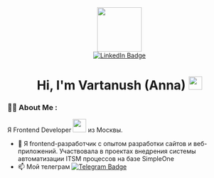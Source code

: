 
<div id="header" align="center">
  <img src="https://media.giphy.com/media/XwBzLXzYq7ljHBXkHk/giphy.gif" width="100"/>
</div>

<div id="badges" align="center">
  <a href="https://www.linkedin.com/in/vartanush-sogbatyan/">
    <img src="https://img.shields.io/badge/LinkedIn-blue?style=for-the-badge&logo=linkedin&logoColor=white" alt="LinkedIn Badge"/>
  </a>
  <div>
  <img src="https://komarev.com/ghpvc/?username=AnnaSog&style=flat-square&color=blue" alt=""/>
  </div>
<h1>
  Hi, I'm Vartanush (Anna)
  <img src="https://media.giphy.com/media/hvRJCLFzcasrR4ia7z/giphy.gif" width="30px"/>
</h1>
</div>

### :woman_technologist: About Me :
Я Frontend Developer <img src="https://media.giphy.com/media/WUlplcMpOCEmTGBtBW/giphy.gif" width="30"> из Москвы.
- :telescope: Я frontend-разработчик с опытом разработки сайтов и веб-приложений. Участвовала в проектах внедрения системы автоматизации ITSM процессов на базе SimpleOne
- :mailbox: Мой телеграм [![Telegram Badge](https://img.shields.io/badge/AnnaS0711-blue?style=flat&logo=Telegram&logoColor=white)](https://t.me/annaS0711)
